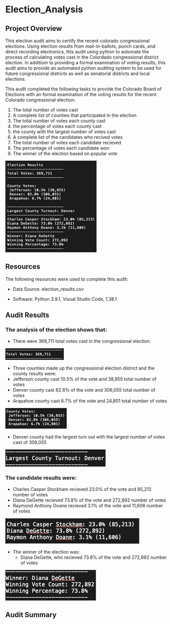 # Election_Analysis

## Project Overview

This election audit aims to certify the recent colorado congressional elections. Using election results from mail-in-ballots, punch cards, and direct recording electronics, this audit using python to automate the process of calculating votes cast in the Colordado congressional district election. In additioin to providing a formal examination of voting results, this audit aims to provide an automated python auditing system to be used for future congressional districts as well as senatorial districts and local elections. 

This audit completed the following tasks to provide the Colorado Board of Elections with an formal examination of the voting results for the recent Colorado congressional election:

1. The total number of votes cast
2. A complete list of counties that participated in the election
3. The total number of votes each county cast
4. the percentage of votes each county cast
5. the county with the largest number of votes cast
6. A complete list of the candidates who recived votes
7. The total number of votes each candidate recieved
8. The percentage of votes each candidate won
9. The winner of the election based on popular vote

![PyPoll_Challenge_Txt_File](/Resources/PyPoll_Challenge_Txt_File.png)


## Resources

The following resources were used to complete this audit:

- Data Source: election_results.csv

- Software: Python 3.9.1, Visual Studio Code, 1.38.1

## Audit Results

### The analysis of the election shows that:

- There were 369,711 total votes cast in the congressional election.

![PyPoll_Challenge_Total_Votes](/Resources/PyPoll_Challenge_Total_Votes.png)


- Three counties made up the congressional election district and the county results were:
- Jefferson county cast 10.5% of the vote and 38,855 total number of votes
- Denver county cast 82.8% of the vote and 306,055 total number of votes
- Arapahoe county cast 6.7% of the vote and 24,801 total number of votes

![PyPoll_Challenge_Total_Votes](/Resources/PyPoll_Challenge_County_Vote.png)

- Denver county had the largest turn out with the largest number of votes cast of 306,055

![PyPoll_Challenge_Total_Votes](/Resources/Py_Poll_Challenge_Largest_County.png)


### The candidate results were:
  - Charles Casper Stockham recieved 23.0% of the vote and 85,213 number of votes
  - Diana DeGette recieved 73.8% of the vote and 272,892 number of votes
  - Raymond Anthony Doane recieved 3.1% of the vote and 11,606 number of votes
  
![PyPoll_Challenge_Total_Votes](/Resources/PyPol_Challenge_Candidate_Results.png)
 
- The winner of the election was:
  - Diana DeGette, who recieved 73.8% of the vote and 272,892 number of votes

![PyPoll_Challenge_Total_Votes](/Resources/PyPol_Challenge_Winner.png)
  

## Audit Summary

